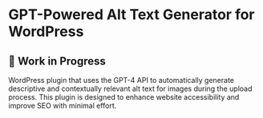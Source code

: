 # GPT-Powered Alt Text Generator for WordPress

## 🚧 Work in Progress

WordPress plugin that uses the GPT-4 API to automatically generate descriptive and contextually relevant alt text for
images during the upload process. This plugin is designed to enhance website accessibility and improve SEO with minimal
effort.
